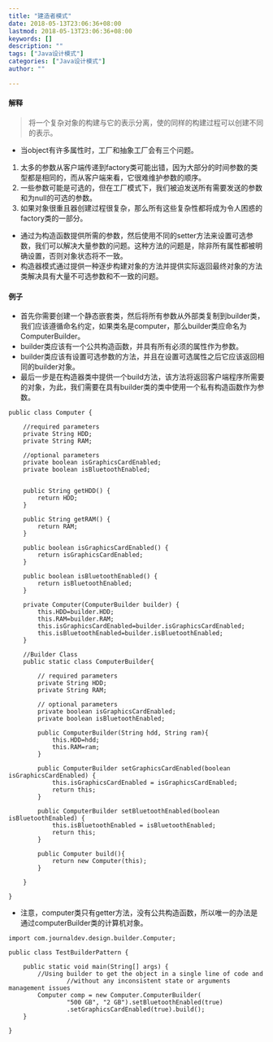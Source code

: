 ```yaml
---
title: "建造者模式"
date: 2018-05-13T23:06:36+08:00
lastmod: 2018-05-13T23:06:36+08:00
keywords: []
description: ""
tags: ["Java设计模式"]
categories: ["Java设计模式"]
author: ""

---
```


#### 解释
> 将一个复杂对象的构建与它的表示分离，使的同样的构建过程可以创建不同的表示。

* 当object有许多属性时，工厂和抽象工厂会有三个问题。

1. 太多的参数从客户端传递到factory类可能出错，因为大部分的时间参数的类型都是相同的，而从客户端来看，它很难维护参数的顺序。
2. 一些参数可能是可选的，但在工厂模式下，我们被迫发送所有需要发送的参数和为null的可选的参数。
3. 如果对象很重且器创建过程很复杂，那么所有这些复杂性都将成为令人困惑的factory类的一部分。
 
* 通过为构造函数提供所需的参数，然后使用不同的setter方法来设置可选参数，我们可以解决大量参数的问题。这种方法的问题是，除非所有属性都被明确设置，否则对象状态将不一致。
* 构造器模式通过提供一种逐步构建对象的方法并提供实际返回最终对象的方法类解决具有大量不可选参数和不一致的问题。

#### 例子

* 首先你需要创建一个静态嵌套类，然后将所有参数从外部类复制到builder类，我们应该遵循命名约定，如果类名是computer，那么builder类应命名为ComputerBuilder。
* builder类应该有一个公共构造函数，并具有所有必须的属性作为参数。
* builder类应该有设置可选参数的方法，并且在设置可选属性之后它应该返回相同的builder对象。
* 最后一步是在构造器类中提供一个build方法，该方法将返回客户端程序所需要的对象，为此，我们需要在具有builder类的类中使用一个私有构造函数作为参数。


```
public class Computer {
    
    //required parameters
    private String HDD;
    private String RAM;
    
    //optional parameters
    private boolean isGraphicsCardEnabled;
    private boolean isBluetoothEnabled;
    

    public String getHDD() {
        return HDD;
    }

    public String getRAM() {
        return RAM;
    }

    public boolean isGraphicsCardEnabled() {
        return isGraphicsCardEnabled;
    }

    public boolean isBluetoothEnabled() {
        return isBluetoothEnabled;
    }
    
    private Computer(ComputerBuilder builder) {
        this.HDD=builder.HDD;
        this.RAM=builder.RAM;
        this.isGraphicsCardEnabled=builder.isGraphicsCardEnabled;
        this.isBluetoothEnabled=builder.isBluetoothEnabled;
    }
    
    //Builder Class
    public static class ComputerBuilder{

        // required parameters
        private String HDD;
        private String RAM;

        // optional parameters
        private boolean isGraphicsCardEnabled;
        private boolean isBluetoothEnabled;
        
        public ComputerBuilder(String hdd, String ram){
            this.HDD=hdd;
            this.RAM=ram;
        }

        public ComputerBuilder setGraphicsCardEnabled(boolean isGraphicsCardEnabled) {
            this.isGraphicsCardEnabled = isGraphicsCardEnabled;
            return this;
        }

        public ComputerBuilder setBluetoothEnabled(boolean isBluetoothEnabled) {
            this.isBluetoothEnabled = isBluetoothEnabled;
            return this;
        }
        
        public Computer build(){
            return new Computer(this);
        }

    }

}
```

* 注意，computer类只有getter方法，没有公共构造函数，所以唯一的办法是通过computerBuilder类的计算机对象。

```
import com.journaldev.design.builder.Computer;

public class TestBuilderPattern {

    public static void main(String[] args) {
        //Using builder to get the object in a single line of code and 
                //without any inconsistent state or arguments management issues     
        Computer comp = new Computer.ComputerBuilder(
                "500 GB", "2 GB").setBluetoothEnabled(true)
                .setGraphicsCardEnabled(true).build();
    }

}
```